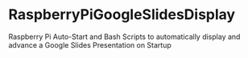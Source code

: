 # RaspberryPiGoogleSlidesDisplay
Raspberry Pi Auto-Start and Bash Scripts to automatically display and advance a Google Slides Presentation on Startup
